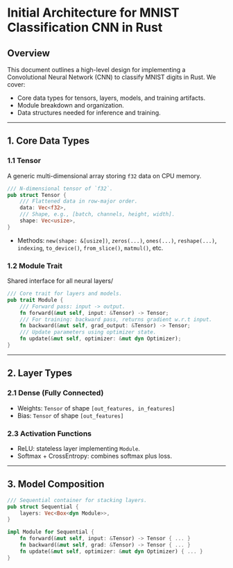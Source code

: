 # Initial Architecture for MNIST Classification CNN in Rust

## Overview
This document outlines a high-level design for implementing a Convolutional Neural Network (CNN) to classify MNIST digits in Rust. We cover:

- Core data types for tensors, layers, models, and training artifacts.
- Module breakdown and organization.
- Data structures needed for inference and training.

---

## 1. Core Data Types

### 1.1 Tensor
A generic multi-dimensional array storing `f32` data on CPU memory.

```rust
/// N-dimensional tensor of `f32`.
pub struct Tensor {
    /// Flattened data in row-major order.
    data: Vec<f32>,
    /// Shape, e.g., [batch, channels, height, width].
    shape: Vec<usize>,
}
```

- Methods: `new(shape: &[usize])`, `zeros(...)`, `ones(...)`, `reshape(...)`, `indexing`, `to_device()`, `from_slice()`, `matmul()`, etc.

### 1.2 Module Trait
Shared interface for all neural layers/

```rust
/// Core trait for layers and models.
pub trait Module {
    /// Forward pass: input -> output.
    fn forward(&mut self, input: &Tensor) -> Tensor;
    /// For training: backward pass, returns gradient w.r.t input.
    fn backward(&mut self, grad_output: &Tensor) -> Tensor;
    /// Update parameters using optimizer state.
    fn update(&mut self, optimizer: &mut dyn Optimizer);
}
```

---

## 2. Layer Types


### 2.1 Dense (Fully Connected)
- Weights: `Tensor` of shape `[out_features, in_features]`
- Bias: `Tensor` of shape `[out_features]`

### 2.3 Activation Functions
- ReLU: stateless layer implementing `Module`.
- Softmax + CrossEntropy: combines softmax plus loss.

---

## 3. Model Composition

```rust
/// Sequential container for stacking layers.
pub struct Sequential {
    layers: Vec<Box<dyn Module>>,
}

impl Module for Sequential {
    fn forward(&mut self, input: &Tensor) -> Tensor { ... }
    fn backward(&mut self, grad: &Tensor) -> Tensor { ... }
    fn update(&mut self, optimizer: &mut dyn Optimizer) { ... }
}
```

